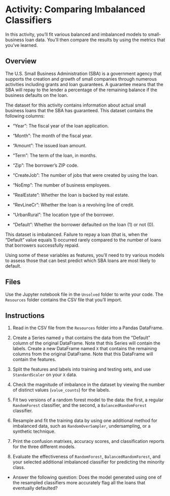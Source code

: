 # Activity: Comparing Imbalanced Classifiers

In this activity, you’ll fit various balanced and imbalanced models to small-business loan data. You’ll then compare the results by using the metrics that you’ve learned.

## Overview

The U.S. Small Business Administration (SBA) is a government agency that supports the creation and growth of small companies through numerous activities including grants and loan guarantees. A guarantee means that the SBA will repay to the lender a percentage of the remaining balance if the business defaults on the loan.

The dataset for this activity contains information about actual small business loans that the SBA has guaranteed. This dataset contains the following columns:

- “Year”: The fiscal year of the loan application.

- “Month”: The month of the fiscal year.

- “Amount”: The issued loan amount.

- “Term”: The term of the loan, in months.

- “Zip”: The borrower’s ZIP code.

- “CreateJob”: The number of jobs that were created by using the loan.

- “NoEmp”: The number of business employees.

- “RealEstate”: Whether the loan is backed by real estate.

- “RevLineCr”: Whether the loan is a revolving line of credit.

- “UrbanRural”: The location type of the borrower.

- “Default”: Whether the borrower defaulted on the loan (1) or not (0).

This dataset is imbalanced. Failure to repay a loan (that is, when the “Default” value equals 1) occurred rarely compared to the number of loans that borrowers successfully repaid.

Using some of these variables as features, you'll need to try various models to assess those that can best predict which SBA loans are most likely to default.

## Files

Use the Jupyter notebook file in the `Unsolved` folder to write your code. The `Resources` folder contains the CSV file that you’ll import.

## Instructions

1. Read in the CSV file from the `Resources` folder into a Pandas DataFrame.

2. Create a Series named `y` that contains the data from the "Default" column of the original DataFrame. Note that this Series will contain the labels. Create a new DataFrame named `X` that contains the remaining columns from the original DataFrame. Note that this DataFrame will contain the features.

3. Split the features and labels into training and testing sets, and use `StandardScaler` on your `X` data.

4. Check the magnitude of imbalance in the dataset by viewing the number of distinct values (`value_counts`) for the labels. 

5. Fit two versions of a random forest model to the data: the first, a regular `RandomForest` classifier, and the second, a `BalancedRandomForest` classifier.

6. Resample and fit the training data by using one additional method for imbalanced data, such as `RandomOverSampler`, undersampling, or a synthetic technique.

7. Print the confusion matrixes, accuracy scores, and classification reports for the three different models.

8. Evaluate the effectiveness of `RandomForest`, `BalancedRandomForest`, and your selected additional imbalanced classifier for predicting the minority class.

  * Answer the following question: Does the model generated using one of the resampled classifiers more accurately flag all the loans that eventually defaulted?

